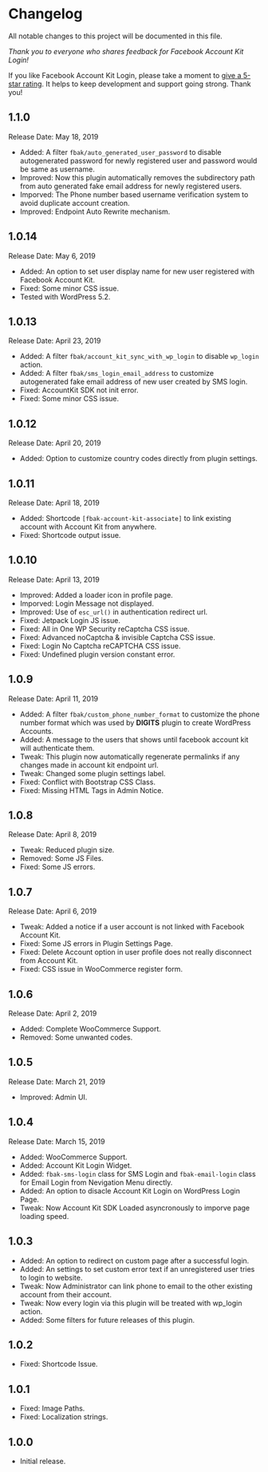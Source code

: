 # Changelog
All notable changes to this project will be documented in this file.

*Thank you to everyone who shares feedback for Facebook Account Kit Login!*

If you like Facebook Account Kit Login, please take a moment to [give a 5-star rating](https://wordpress.org/support/plugin/fb-account-kit-login/reviews/?rate=5#new-post). It helps to keep development and support going strong. Thank you!

## 1.1.0
Release Date: May 18, 2019

* Added: A filter `fbak/auto_generated_user_password` to disable autogenerated password for newly registered user and password would be same as username.
* Improved: Now this plugin automatically removes the subdirectory path from auto generated fake email address for newly registered users.
* Imporved: The Phone number based username verification system to avoid duplicate account creation.
* Improved: Endpoint Auto Rewrite mechanism.

## 1.0.14
Release Date: May 6, 2019

* Added: An option to set user display name for new user registered with Facebook Account Kit.
* Fixed: Some minor CSS issue.
* Tested with WordPress 5.2.

## 1.0.13
Release Date: April 23, 2019

* Added: A filter `fbak/account_kit_sync_with_wp_login` to disable `wp_login` action.
* Added: A filter `fbak/sms_login_email_address` to customize autogenerated fake email address of new user created by SMS login.
* Fixed: AccountKit SDK not init error.
* Fixed: Some minor CSS issue.

## 1.0.12
Release Date: April 20, 2019

* Added: Option to customize country codes directly from plugin settings.

## 1.0.11
Release Date: April 18, 2019

* Added: Shortcode `[fbak-account-kit-associate]` to link existing account with Account Kit from anywhere.
* Fixed: Shortcode output issue.

## 1.0.10
Release Date: April 13, 2019

* Improved: Added a loader icon in profile page.
* Imporved: Login Message not displayed.
* Improved: Use of `esc_url()` in authentication redirect url.
* Fixed: Jetpack Login JS issue.
* Fixed: All in One WP Security reCaptcha CSS issue.
* Fixed: Advanced noCaptcha & invisible Captcha CSS issue.
* Fixed: Login No Captcha reCAPTCHA CSS issue.
* Fixed: Undefined plugin version constant error.

## 1.0.9
Release Date: April 11, 2019

* Added: A filter `fbak/custom_phone_number_format` to customize the phone number format which was used by **DIGITS** plugin to create WordPress Accounts.
* Added: A message to the users that shows until facebook account kit will authenticate them.
* Tweak: This plugin now automatically regenerate permalinks if any changes made in account kit endpoint url.
* Tweak: Changed some plugin settings label.
* Fixed: Conflict with Bootstrap CSS Class.
* Fixed: Missing HTML Tags in Admin Notice.

## 1.0.8
Release Date: April 8, 2019

* Tweak: Reduced plugin size.
* Removed: Some JS Files.
* Fixed: Some JS errors.

## 1.0.7
Release Date: April 6, 2019

* Tweak: Added a notice if a user account is not linked with Facebook Account Kit.
* Fixed: Some JS errors in Plugin Settings Page.
* Fixed: Delete Account option in user profile does not really disconnect from Account Kit.
* Fixed: CSS issue in WooCommerce register form.

## 1.0.6
Release Date: April 2, 2019

* Added: Complete WooCommerce Support.
* Removed: Some unwanted codes.

## 1.0.5
Release Date: March 21, 2019

* Improved: Admin UI.

## 1.0.4
Release Date: March 15, 2019

* Added: WooCommerce Support.
* Added: Account Kit Login Widget.
* Added: `fbak-sms-login` class for SMS Login and `fbak-email-login` class for Email Login from Nevigation Menu directly.
* Added: An option to disacle Account Kit Login on WordPress Login Page.
* Tweak: Now Account Kit SDK Loaded asyncronously to imporve page loading speed.

## 1.0.3

* Added: An option to redirect on custom page after a successful login.
* Added: An settings to set custom error text if an unregistered user tries to login to website.
* Tweak: Now Administrator can link phone to email to the other existing account from their account.
* Tweak: Now every login via this plugin will be treated with wp_login action.
* Added: Some filters for future releases of this plugin.

## 1.0.2

* Fixed: Shortcode Issue.

## 1.0.1

* Fixed: Image Paths.
* Fixed: Localization strings.

## 1.0.0

* Initial release.

